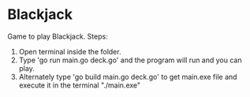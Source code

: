 # Blackjack

Game to play Blackjack.
Steps:
1. Open terminal inside the folder.
2. Type 'go run main.go deck.go' and the program will run and you can play.
3. Alternately type 'go build main.go deck.go' to get main.exe file and execute it in the terminal "./main.exe"
